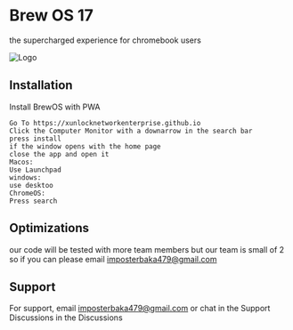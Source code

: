 
# Brew OS 17

the supercharged experience for chromebook users



![Logo](https://xunlocknetworkenterprise.github.io/LHBOS-icon.png)


## Installation

Install BrewOS with PWA

```XUS
Go To https://xunlocknetworkenterprise.github.io
Click the Computer Monitor with a downarrow in the search bar
press install
if the window opens with the home page
close the app and open it
Macos:
Use Launchpad
windows:
use desktoo
ChromeOS:
Press search
```
    

## Optimizations

our code will be tested with more team members but our team is small of 2
so if you can please email imposterbaka479@gmail.com



## Support

For support, email imposterbaka479@gmail.com or chat in the Support Discussions in the Discussions

